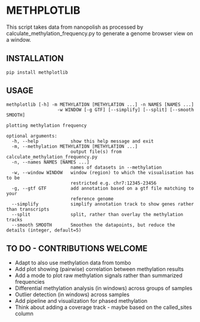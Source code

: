 # METHPLOTLIB

This script takes data from nanopolish as processed by calculate_methylation_frequency.py to generate a genome browser view on a window.

## INSTALLATION
`pip install methplotlib`

## USAGE
```
methplotlib [-h] -m METHYLATION [METHYLATION ...] -n NAMES [NAMES ...]
                   -w WINDOW [-g GTF] [--simplify] [--split] [--smooth SMOOTH]

plotting methylation frequency

optional arguments:
  -h, --help            show this help message and exit
  -m, --methylation METHYLATION [METHYLATION ...]
                        output file(s) from calculate_methylation_frequency.py
  -n, --names NAMES [NAMES ...]
                        names of datasets in --methylation
  -w, --window WINDOW   window (region) to which the visualisation has to be
                        restricted e.g. chr7:12345-23456
  -g, --gtf GTF         add annotation based on a gtf file matching to your
                        reference genome
  --simplify            simplify annotation track to show genes rather than transcripts
  --split               split, rather than overlay the methylation tracks
  --smooth SMOOTH       Smoothen the datapoints, but reduce the details (integer, default=5)
```


## TO DO - CONTRIBUTIONS WELCOME
- Adapt to also use methylation data from tombo
- Add plot showing (pairwise) correlation between methylation results
- Add a mode to plot raw methylation signals rather than summarized frequencies
- Differential methylation analysis (in windows) across groups of samples
- Outlier detection (in windows) across samples
- Add pipeline and visualization for phased methylation
- Think about adding a coverage track - maybe based on the called_sites column
